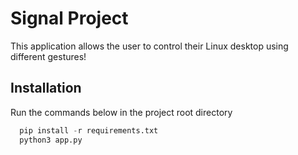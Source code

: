 
# Signal Project

This application allows the user to control their Linux desktop using different gestures!

## Installation

Run the commands below in the project root directory

```python
  pip install -r requirements.txt
  python3 app.py
```



